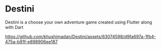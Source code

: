 # Destini
Destini is a choose your own adventure game created using Flutter along with Dart

https://github.com/khushimadan/Destini/assets/63074598/d9fa697a-1fb4-475a-b91f-e898906ee187





